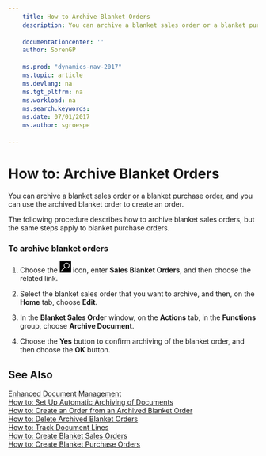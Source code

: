 ```yaml
---
    title: How to Archive Blanket Orders 
    description: You can archive a blanket sales order or a blanket purchase order, and you can use the archived blanket order to create an order.
    
    documentationcenter: ''
    author: SorenGP

    ms.prod: "dynamics-nav-2017"
    ms.topic: article
    ms.devlang: na
    ms.tgt_pltfrm: na
    ms.workload: na
    ms.search.keywords:
    ms.date: 07/01/2017
    ms.author: sgroespe

---
```

# How to: Archive Blanket Orders
You can archive a blanket sales order or a blanket purchase order, and you can use the archived blanket order to create an order.  
  
 The following procedure describes how to archive blanket sales orders, but the same steps apply to blanket purchase orders.  
  
### To archive blanket orders  
  
1.  Choose the ![Search for Page or Report](../../media/ui-search/search_small.png "Search for Page or Report icon") icon, enter **Sales Blanket Orders**, and then choose the related link.  
  
2.  Select the blanket sales order that you want to archive, and then, on the **Home** tab, choose **Edit**.  
  
3.  In the **Blanket Sales Order** window, on the **Actions** tab, in the **Functions** group, choose **Archive Document**.  
  
4.  Choose the **Yes** button to confirm archiving of the blanket order, and then choose the **OK** button.  
  
## See Also  
 [Enhanced Document Management](enhanced-document-management.md)   
 [How to: Set Up Automatic Archiving of Documents](how-to-set-up-automatic-archiving-of-documents.md)   
 [How to: Create an Order from an Archived Blanket Order](how-to-create-an-order-from-an-archived-blanket-order.md)   
 [How to: Delete Archived Blanket Orders](how-to-delete-archived-blanket-orders.md)   
 [How to: Track Document Lines](how-to-track-document-lines.md)   
 [How to: Create Blanket Sales Orders](how-to-create-blanket-sales-orders.md)   
 [How to: Create Blanket Purchase Orders](how-to-create-blanket-purchase-orders.md)
